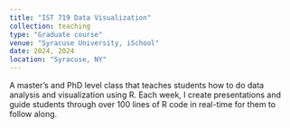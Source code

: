 ```yaml
---
title: "IST 719 Data Visualization"
collection: teaching
type: "Graduate course"
venue: "Syracuse University, iSchool"
date: 2024, 2024
location: "Syracuse, NY"
---
```

A master’s and PhD level class that teaches students how to do data analysis and visualization using R. Each week, I create presentations and guide students through over 100 lines of R code in real-time for them to follow along.
